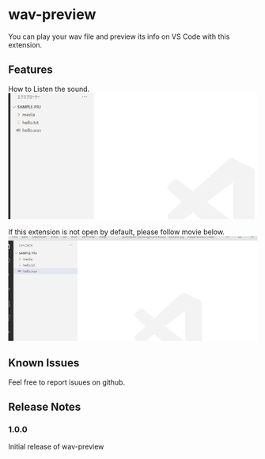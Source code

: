 # wav-preview 

You can play your wav file and preview its info on VS Code with this extension.  

## Features

How to Listen the sound.
![how-to-use](/images/how-to-use.gif)

If this extension is not open by default, please follow movie below.
![how-to-set-default](/images/how-to-set-default.gif)

## Known Issues

Feel free to report isuues on github.

## Release Notes

### 1.0.0

Initial release of wav-preview
